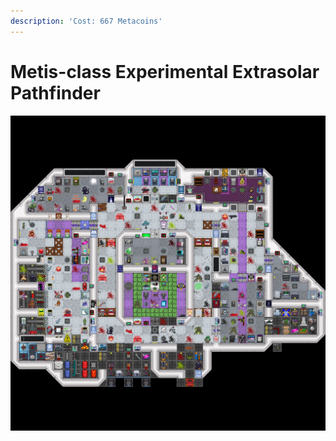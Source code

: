 ```yaml
---
description: 'Cost: 667 Metacoins'
---
```


# Metis-class Experimental Extrasolar Pathfinder

![](<../../.gitbook/assets/image (19).png>)
